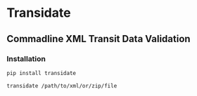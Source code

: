 # Transidate

## Commadline XML Transit Data Validation

### Installation

```sh
pip install transidate

transidate /path/to/xml/or/zip/file
```
